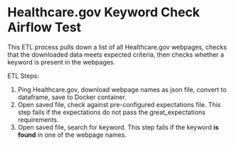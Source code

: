 # Healthcare.gov Keyword Check Airflow Test

This ETL process pulls down a list of all Healthcare.gov webpages, checks that the downloaded data meets expected criteria, then checks whether a keyword is present in the webpages.

ETL Steps:
1. Ping Healthcare.gov, download webpage names as json file, convert to dataframe, save to Docker container.
2. Open saved file, check against pre-configured expectations file. This step fails if the expectations do not pass the great_expectations requirements.
3. Open saved file, search for keyword. This step fails if the keyword **is found** in one of the webpage names.
